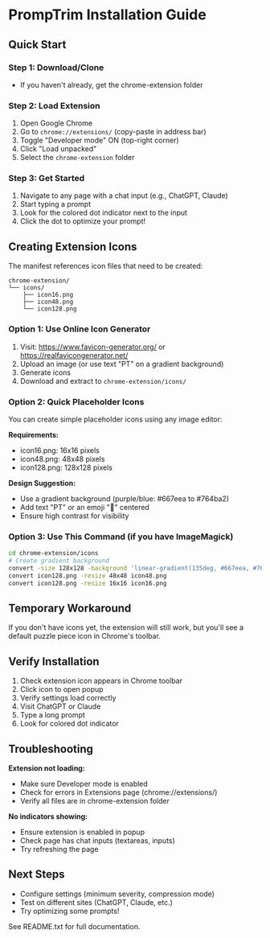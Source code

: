 # PrompTrim Installation Guide

## Quick Start

### Step 1: Download/Clone
- If you haven't already, get the chrome-extension folder

### Step 2: Load Extension
1. Open Google Chrome
2. Go to `chrome://extensions/` (copy-paste in address bar)
3. Toggle "Developer mode" ON (top-right corner)
4. Click "Load unpacked"
5. Select the `chrome-extension` folder

### Step 3: Get Started
1. Navigate to any page with a chat input (e.g., ChatGPT, Claude)
2. Start typing a prompt
3. Look for the colored dot indicator next to the input
4. Click the dot to optimize your prompt!

## Creating Extension Icons

The manifest references icon files that need to be created:

```
chrome-extension/
└── icons/
    ├── icon16.png
    ├── icon48.png
    └── icon128.png
```

### Option 1: Use Online Icon Generator
1. Visit: https://www.favicon-generator.org/ or https://realfavicongenerator.net/
2. Upload an image (or use text "PT" on a gradient background)
3. Generate icons
4. Download and extract to `chrome-extension/icons/`

### Option 2: Quick Placeholder Icons

You can create simple placeholder icons using any image editor:

**Requirements:**
- icon16.png: 16x16 pixels
- icon48.png: 48x48 pixels  
- icon128.png: 128x128 pixels

**Design Suggestion:**
- Use a gradient background (purple/blue: #667eea to #764ba2)
- Add text "PT" or an emoji "🎯" centered
- Ensure high contrast for visibility

### Option 3: Use This Command (if you have ImageMagick)

```bash
cd chrome-extension/icons
# Create gradient background
convert -size 128x128 -background 'linear-gradient(135deg, #667eea, #764ba2)' -fill white -gravity center -font Arial-Bold label:"PT" icon128.png
convert icon128.png -resize 48x48 icon48.png
convert icon128.png -resize 16x16 icon16.png
```

## Temporary Workaround

If you don't have icons yet, the extension will still work, but you'll see a default puzzle piece icon in Chrome's toolbar.

## Verify Installation

1. Check extension icon appears in Chrome toolbar
2. Click icon to open popup
3. Verify settings load correctly
4. Visit ChatGPT or Claude
5. Type a long prompt
6. Look for colored dot indicator

## Troubleshooting

**Extension not loading:**
- Make sure Developer mode is enabled
- Check for errors in Extensions page (chrome://extensions/)
- Verify all files are in chrome-extension folder

**No indicators showing:**
- Ensure extension is enabled in popup
- Check page has chat inputs (textareas, inputs)
- Try refreshing the page

## Next Steps

- Configure settings (minimum severity, compression mode)
- Test on different sites (ChatGPT, Claude, etc.)
- Try optimizing some prompts!

See README.txt for full documentation.

